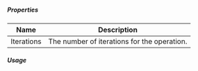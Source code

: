 

##### Properties

|Name      |Description                                |
|----------|-------------------------------------------|
|Iterations|The number of iterations for the operation.|


##### Usage
